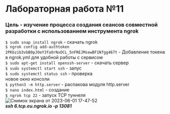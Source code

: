 # Лабораторная работа №11

### Цель - изучение процесса создания сеансов совместной разработки с использованием инструмента ngrok

```$ sudo snap install ngrok``` - скачать ngrok<br />
```$ ngrok config add-authtoken 2PKbzib3vbB0pJOeY3faOrNxOCL_5nFREJMsewBF1Nfgg467t``` - Добавление токена в ngrok.yml для удобной работы с сервисом<br />
```$ sudo apt-get install openssh-server``` - скачать сервер <br />
```$ sudo systemctl start ssh``` - запус<br />
```$ sudo systemctl status ssh``` - проверка<br />
новое окно консоли<br />
```$ python3 -m http.server``` - распакова модуля http.server<br />
```$ nano index.html``` - создание<br />
```$ ngrok tcp 22``` - запуск TCP туннеля<br />
![Снимок экрана от 2023-06-01 17-47-52](blob:https://web.telegram.org/c70b3d95-bc84-419c-8037-63faab734646)<br />
***ssh 6.tcp.eu.ngrok.io -p 13081***
